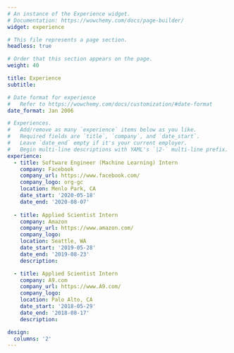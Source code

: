 ```yaml
---
# An instance of the Experience widget.
# Documentation: https://wowchemy.com/docs/page-builder/
widget: experience

# This file represents a page section.
headless: true

# Order that this section appears on the page.
weight: 40

title: Experience
subtitle:

# Date format for experience
#   Refer to https://wowchemy.com/docs/customization/#date-format
date_format: Jan 2006

# Experiences.
#   Add/remove as many `experience` items below as you like.
#   Required fields are `title`, `company`, and `date_start`.
#   Leave `date_end` empty if it's your current employer.
#   Begin multi-line descriptions with YAML's `|2-` multi-line prefix.
experience:
  - title: Software Engineer (Machine Learning) Intern
    company: Facebook
    company_url: https://www.facebook.com/
    company_logo: org-gc
    location: Menlo Park, CA
    date_start: '2020-05-18'
    date_end: '2020-08-07'
        
  - title: Applied Scientist Intern
    company: Amazon
    company_url: https://www.amazon.com/
    company_logo: 
    location: Seattle, WA
    date_start: '2019-05-28'
    date_end: '2019-08-23'
    description: 

  - title: Applied Scientist Intern
    company: A9.com
    company_url: https://www.A9.com/
    company_logo: 
    location: Palo Alto, CA
    date_start: '2018-05-29'
    date_end: '2018-08-17'
    description: 

design:
  columns: '2'
---
```

